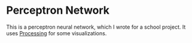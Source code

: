 # Perceptron Network

This is a perceptron neural network, which I wrote for a school project.
It uses [Processing](https://processing.org) for some visualizations.
